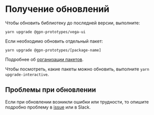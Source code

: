 # Получение обновлений

Чтобы обновить библиотеку до последней версии, выполните:

    yarn upgrade @gpn-prototypes/vega-ui

Если необходимо обновить отдельный пакет:

    yarn upgrade @gpn-prototypes/[package-name]

Подробнее об [организации пакетов](publishing.md).

Чтобы посмотреть, какие пакеты можно обновить, выполните `yarn upgrade-interactive`.

## Проблемы при обновлении

Если при обновлении возникли ошибки или трудности, то опишите подробно проблему в [issue](https://github.com/gpn-prototypes/vega-ui/issues/new) или в Slack.
